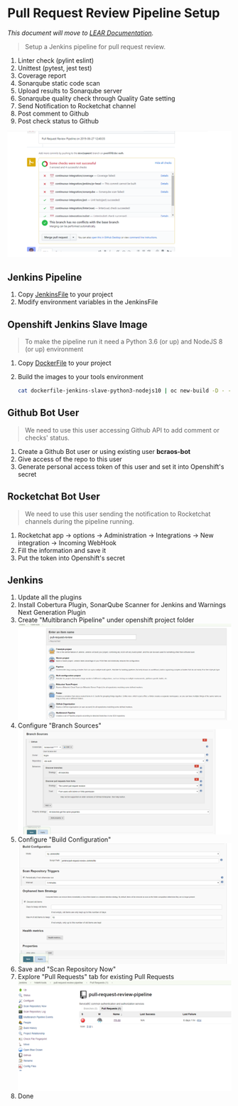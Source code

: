 # Pull Request Review Pipeline Setup

*This document will move to [LEAR Documentation](https://bcgov.github.io/lear/).*

> Setup a Jenkins pipeline for pull request review.

1. Linter check (pylint eslint)
2. Unittest (pytest, jest test)
3. Coverage report
4. Sonarqube static code scan
5. Upload results to Sonarqube server
6. Sonarqube quality check through Quality Gate setting
7. Send Notification to Rocketchat channel
8. Post comment to Github
9. Post check status to Github

![Github PR check status](img/github_check_status.png)

## Jenkins Pipeline

1. Copy [JenkinsFile](https://github.com/bcgov/sbc-auth/blob/development/jenkins/pull-request-review-Jenkinsfile) to your project
2. Modify environment variables in the JenkinsFile

## Openshift Jenkins Slave Image

> To make the pipeline run it need a Python 3.6 (or up) and NodeJS 8 (or up) environment

1. Copy [DockerFile](https://github.com/bcgov/sbc-auth/blob/development/openshift/dockerfile-jenkins-slave-python3-nodejs10) to your project
2. Build the images to your tools environment

    ```sh
    cat dockerfile-jenkins-slave-python3-nodejs10 | oc new-build -D - --name jenkins-slave-python3-nodejs10:latest
    ```

## Github Bot User

> We need to use this user accessing Github API to add comment or checks' status.

1. Create a Github Bot user or using existing user **bcraos-bot**
2. Give access of the repo to this user
3. Generate personal access token of this user and set it into Openshift's secret

## Rocketchat Bot User

> We need to use this user sending the notification to Rocketchat channels during the pipeline running.

1. Rocketchat app -> options -> Administration -> Integrations -> New integration -> Incoming WebHook
2. Fill the information and save it
3. Put the token into Openshift's secret

## Jenkins

1. Update all the plugins
2. Install Cobertura Plugin, SonarQube Scanner for Jenkins and Warnings Next Generation Plugin
3. Create "Multibranch Pipeline" under openshift project folder
![Create Pipeline](img/create_pipeline.png)
4. Configure "Branch Sources"
![Branch Sources](img/branch_sources.png)
5. Configure "Build Configuration"
![Build Configuration](img/build_configuration.png)
6. Save and "Scan Repository Now"
7. Explore "Pull Requests" tab for existing Pull Requests
![Pull Request Tab](img/pull_request_tab.png)
8. Done
